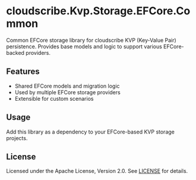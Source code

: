 # cloudscribe.Kvp.Storage.EFCore.Common

Common EFCore storage library for cloudscribe KVP (Key-Value Pair) persistence. Provides base models and logic to support various EFCore-backed providers.

## Features
- Shared EFCore models and migration logic
- Used by multiple EFCore storage providers
- Extensible for custom scenarios

## Usage
Add this library as a dependency to your EFCore-based KVP storage projects.

## License
Licensed under the Apache License, Version 2.0. See [LICENSE](https://www.apache.org/licenses/LICENSE-2.0) for details.
